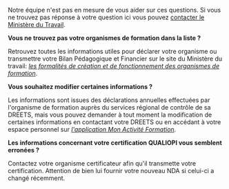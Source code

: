 Notre équipe n'est pas en mesure de vous aider sur ces questions. Si vous ne trouvez pas réponse à votre question ici vous pouvez [contacter le Ministère du Travail](https://travail-emploi.gouv.fr/ministere/article/nous-contacter).



**Vous ne trouvez pas votre organismes de formation dans la liste ?**

Retrouvez toutes les informations utiles pour déclarer votre organisme ou transmettre votre Bilan Pédagogique et Financier sur le site du Ministère du travail: [*les formalités de création et de fonctionnement des organismes de formation*](http://travail-emploi.gouv.fr/formation-professionnelle/organismes-de-formation-fonctionnement/organismes-formation).


**Vous souhaitez modifier certaines informations ?**

Les informations sont issues des déclarations annuelles effectuées par l'organisme de formation auprès du services régional de contrôle de sa DREETS, mais vous pouvez demander à tout moment la modification de certaines informations en contactant votre DREETS ou en accédant à votre espace personnel sur [*l'application Mon Activité Formation*](https://www.monactiviteformation.emploi.gouv.fr/).


**Les informations concernant votre certification QUALIOPI vous semblent erronées ?**

Contactez votre organisme certificateur afin qu'il transmette votre certification. Attention de bien lui fournir votre nouveau NDA si celui-ci a changé récemment.